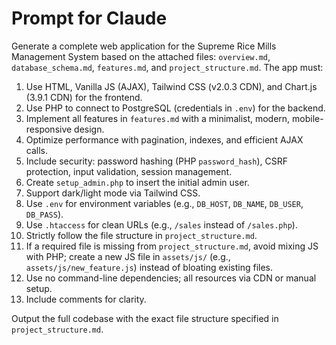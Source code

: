 # Prompt for Claude

Generate a complete web application for the Supreme Rice Mills Management System based on the attached files: `overview.md`, `database_schema.md`, `features.md`, and `project_structure.md`. The app must:

1. Use HTML, Vanilla JS (AJAX), Tailwind CSS (v2.0.3 CDN), and Chart.js (3.9.1 CDN) for the frontend.
2. Use PHP to connect to PostgreSQL (credentials in `.env`) for the backend.
3. Implement all features in `features.md` with a minimalist, modern, mobile-responsive design.
4. Optimize performance with pagination, indexes, and efficient AJAX calls.
5. Include security: password hashing (PHP `password_hash`), CSRF protection, input validation, session management.
6. Create `setup_admin.php` to insert the initial admin user.
7. Support dark/light mode via Tailwind CSS.
8. Use `.env` for environment variables (e.g., `DB_HOST`, `DB_NAME`, `DB_USER`, `DB_PASS`).
9. Use `.htaccess` for clean URLs (e.g., `/sales` instead of `/sales.php`).
10. Strictly follow the file structure in `project_structure.md`.
11. If a required file is missing from `project_structure.md`, avoid mixing JS with PHP; create a new JS file in `assets/js/` (e.g., `assets/js/new_feature.js`) instead of bloating existing files.
12. Use no command-line dependencies; all resources via CDN or manual setup.
13. Include comments for clarity.

Output the full codebase with the exact file structure specified in `project_structure.md`.